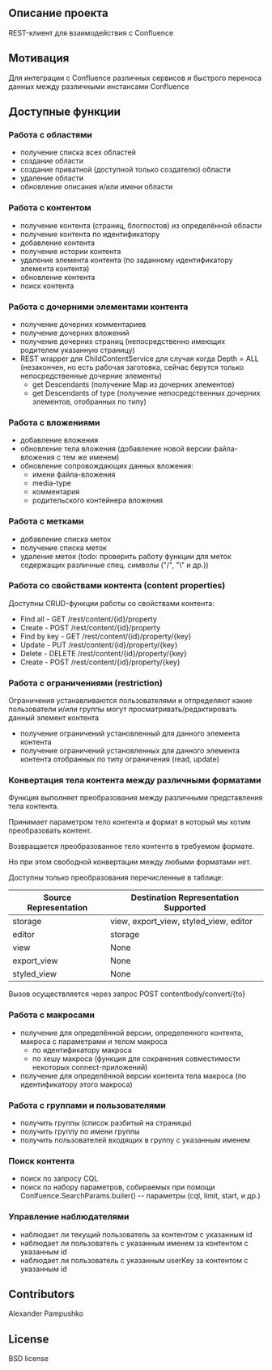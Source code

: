 ## Описание проекта
 
REST-клиент для взаимодействия с Confluence
 
## Мотивация
 
Для интеграции с Confluence различных сервисов и быстрого переноса данных между различными инстансами Confluence

## Доступные функции
### Работа с областями
* получение списка всех областей
* создание области
* создание приватной (доступной только создателю) области
* удаление области
* обновление описания и/или имени области
### Работа с контентом
* получение контента (страниц, блогпостов) из определённой области
* получение контента по идентификатору
* добавление контента
* получение истории контента
* удаление элемента контента (по заданному идентификатору элемента контента)
* обновление контента
* поиск контента

### Работа с дочерними элементами контента
* получение дочерних комментариев
* получение дочерних вложений
* получение дочерних страниц (непосредственно имеющих родителем указанную страницу)
* REST wrapper для ChildContentService для случая когда Depth = ALL (незакончен, но есть рабочая заготовка, сейчас берутся только непосредственные дочерние элементы)
  * get Descendants (получение Map из дочерних элементов)
  * get Descendants of type (получение непосредственных дочерних элементов, отобранных по типу)

### Работа с вложениями
* добавление вложения
* обновление тела вложения (добавление новой версии файла-вложения с тем же именем)
* обновление сопровождающих данных вложения: 
    * имени файла-вложения
    * media-type
    * комментария
    * родительского контейнера вложения
    
### Работа с метками
* добавление списка меток
* получение списка меток
* удаление меток (todo: проверить работу функции для меток содержащих различные спец. символы ("/", "\\" и др.))

### Работа со свойствами контента (content properties)
Доступны CRUD-функции работы со свойствами контента: 

* Find all - GET /rest/content/{id}/property
* Create - POST /rest/content/{id}/property
* Find by key - GET /rest/content/{id}/property/{key}
* Update - PUT /rest/content/{id}/property/{key}
* Delete - DELETE /rest/content/{id}/property/{key}
* Create - POST /rest/content/{id}/property/{key}


### Работа с ограничениями (restriction)
Ограничения устанавливаются пользователями и отпределяют какие пользователи и/или группы могут просматривать/редактировать данный элемент контента
* получение ограничений установленный для данного элемента контента
* получение ограничений установленных для данного элемента контента отобранных по типу ограничения (read, update)

### Конвертация тела контента между различными форматами
Функция выполняет преобразования между различными представления тела контента.

Принимает параметром тело контента и формат в который мы хотим преобразовать контент.

Возвращается преобразованное тело контента в требуемом формате.

Но при этом свободной конвертации между любыми форматами нет.

Доступны только преобразования перечисленные в таблице:

|Source Representation|Destination Representation Supported   |
|---|---|
| storage  | 	view, export_view, styled_view, editor  |
| editor  |  storage |
|  view | None  |
|  export_view | None  |
|  styled_view | None  |

Вызов осуществляется через запрос POST contentbody/convert/{to}

### Работа с макросами
* получение для определённой версии, определенного контента, макроса с параметрами и телом макроса
    * по идентификатору макроса
    * по хешу макроса (функция для сохранения совместимости некоторых connect-приложений)
* получение для определённой версии контента тела макроса (по идентификатору этого макроса)

### Работа с группами и пользователями
* получить группы (список разбитый на страницы)
* получить группу по имени группы
* получить пользователей входящих в группу с указанным именем
### Поиск контента
* поиск по запросу CQL
* поиск по набору параметров, собираемых при помощи Conlfuence.SearchParams.builer() -- параметры (cql, limit, start, и др.)
### Управление наблюдателями
* наблюдает ли текущий пользователь за контентом с указанным id
* наблюдает ли пользователь с указанным именем за контентом с указанным id
* наблюдает ли пользователь с указанным userKey за контентом с указанным id
 
## Contributors
 
Alexander Pampushko
 
## License
 
BSD license